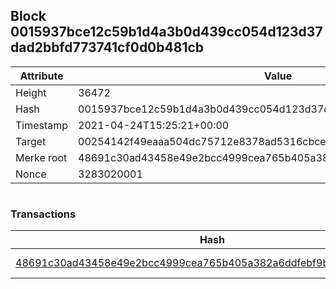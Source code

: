 ## Block 0015937bce12c59b1d4a3b0d439cc054d123d37dad2bbfd773741cf0d0b481cb

Attribute | Value
--- | ---
Height | 36472
Hash | 0015937bce12c59b1d4a3b0d439cc054d123d37dad2bbfd773741cf0d0b481cb
Timestamp | 2021-04-24T15:25:21+00:00
Target | 00254142f49eaaa504dc75712e8378ad5316cbcead634704b3734b6271167cc4
Merke root | 48691c30ad43458e49e2bcc4999cea765b405a382a6ddfebf9b1a9ce28a4829e
Nonce | 3283020001

```

```

### Transactions

Hash | Amount
--- | ---
[48691c30ad43458e49e2bcc4999cea765b405a382a6ddfebf9b1a9ce28a4829e](48691c30ad43458e49e2bcc4999cea765b405a382a6ddfebf9b1a9ce28a4829e.md) | 10.00000000 SKEPTI 
